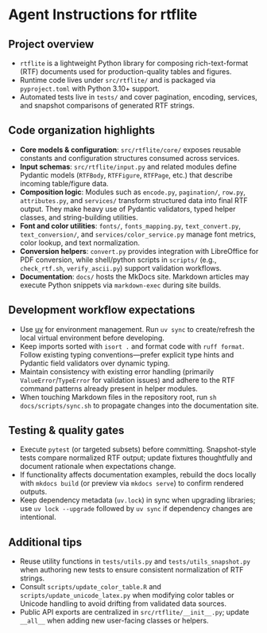 # Agent Instructions for rtflite

## Project overview
- `rtflite` is a lightweight Python library for composing rich-text-format (RTF) documents used for production-quality tables and figures.
- Runtime code lives under `src/rtflite/` and is packaged via `pyproject.toml` with Python 3.10+ support.
- Automated tests live in `tests/` and cover pagination, encoding, services, and snapshot comparisons of generated RTF strings.

## Code organization highlights
- **Core models & configuration**: `src/rtflite/core/` exposes reusable constants and configuration structures consumed across services.
- **Input schemas**: `src/rtflite/input.py` and related modules define Pydantic models (`RTFBody`, `RTFFigure`, `RTFPage`, etc.) that describe incoming table/figure data.
- **Composition logic**: Modules such as `encode.py`, `pagination/`, `row.py`, `attributes.py`, and `services/` transform structured data into final RTF output. They make heavy use of Pydantic validators, typed helper classes, and string-building utilities.
- **Font and color utilities**: `fonts/`, `fonts_mapping.py`, `text_convert.py`, `text_conversion/`, and `services/color_service.py` manage font metrics, color lookup, and text normalization.
- **Conversion helpers**: `convert.py` provides integration with LibreOffice for PDF conversion, while shell/python scripts in `scripts/` (e.g., `check_rtf.sh`, `verify_ascii.py`) support validation workflows.
- **Documentation**: `docs/` hosts the MkDocs site. Markdown articles may execute Python snippets via `markdown-exec` during site builds.

## Development workflow expectations
- Use [uv](https://docs.astral.sh/uv/) for environment management. Run `uv sync` to create/refresh the local virtual environment before developing.
- Keep imports sorted with `isort .` and format code with `ruff format`. Follow existing typing conventions—prefer explicit type hints and Pydantic field validators over dynamic typing.
- Maintain consistency with existing error handling (primarily `ValueError`/`TypeError` for validation issues) and adhere to the RTF command patterns already present in helper modules.
- When touching Markdown files in the repository root, run `sh docs/scripts/sync.sh` to propagate changes into the documentation site.

## Testing & quality gates
- Execute `pytest` (or targeted subsets) before committing. Snapshot-style tests compare normalized RTF output; update fixtures thoughtfully and document rationale when expectations change.
- If functionality affects documentation examples, rebuild the docs locally with `mkdocs build` (or preview via `mkdocs serve`) to confirm rendered outputs.
- Keep dependency metadata (`uv.lock`) in sync when upgrading libraries; use `uv lock --upgrade` followed by `uv sync` if dependency changes are intentional.

## Additional tips
- Reuse utility functions in `tests/utils.py` and `tests/utils_snapshot.py` when authoring new tests to ensure consistent normalization of RTF strings.
- Consult `scripts/update_color_table.R` and `scripts/update_unicode_latex.py` when modifying color tables or Unicode handling to avoid drifting from validated data sources.
- Public API exports are centralized in `src/rtflite/__init__.py`; update `__all__` when adding new user-facing classes or helpers.

